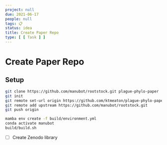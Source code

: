 ```yaml
---
project: null
due: 2021-06-17
people: null
tags: 📋
status: idea
title: Create Paper Repo
type: [ [ Task ] ]
---
```


# Create Paper Repo

## Setup

```bash
git clone https://github.com/manubot/rootstock.git plague-phylo-paper
git init
git remote set-url origin https://github.com/ktmeaton/plague-phylo-paper.git
git remote add upstream https://github.com/manubot/rootstock.git
git push origin
```

```bash
mamba env create -f build/environment.yml
conda activate manubot
build/build.sh
```

- [ ] Create Zenodo library